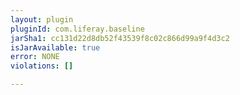 ```yaml
---
layout: plugin
pluginId: com.liferay.baseline
jarSha1: cc131d22d8db52f43539f8c02c866d99a9f4d3c2
isJarAvailable: true
error: NONE
violations: []

---
```

